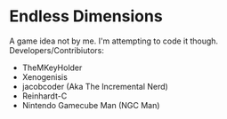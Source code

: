 # Endless Dimensions
A game idea not by me. I'm attempting to code it though.
Developers/Contribiutors:
- TheMKeyHolder
- Xenogenisis
- jacobcoder (Aka The Incremental Nerd)
- Reinhardt-C
- Nintendo Gamecube Man (NGC Man)
